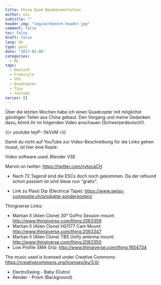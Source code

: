 ```yaml
---
title: China Quad Baudokumentation
author: oxi
subtitle: ""
header_img: "img/workbench-header.jpg"
comment: false
toc: false
draft: false
lang: de
type: post
date: "2017-02-06"
categories:
  - RC
tags:
  - Deutsch
  - Freestyle
  - FPV
  - Quadcopter
  - Tips
  - Youtube
series: []
---
```

Über die letzten Wochen habe ich einen Quadcopter mit möglichst günstigen Teilen aus China gebaut. Den Vorgang und meine Gedanken dazu, könnt ihr im folgenden Video anschauen (Schweizerdeutsch!).

{{< youtube teyP--5kVxM >}}

Damit du nicht auf YouTube zur Video-Beschreibung für die Links gehen musst, ist hier eine Kopie:

Video software used: Blender VSE

Marvin on twitter: https://twitter.com/nytocaCH

* Nach 72 Tagend sind die ESCs doch noch gekommen. Da der refound schon passiert ist sind diese nun "gratis".

* Link zu Plasti Dip (Electrical Tape): https://www.swiss-composite.ch/produkte-sonderposten/

Thingiverse Links:
* Martian II (Alien Clone) 30° GoPro Session mount: http://www.thingiverse.com/thing:2063359
* Martian II (Alien Clone) HS1177 Cam Mount: http://www.thingiverse.com/thing:2063347
* Martian II (Alien Clone) TBS Unify antenna mount: http://www.thingiverse.com/thing:2063350
* Low Profile SMA Grip: http://www.thingiverse.com/thing:1654734

The music used is licensed under Creative Commons:
https://creativecommons.org/licenses/by/3.0/
* ElectroSwing - Baby (Outro)
* Render - Prism (Background)
